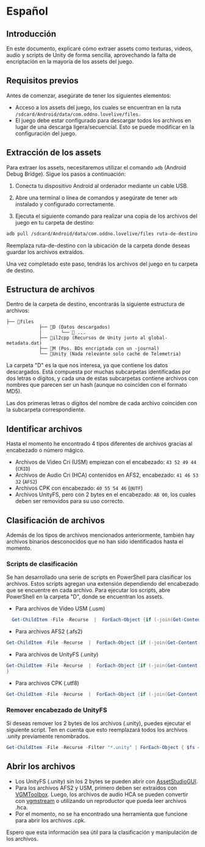 # Español

## Introducción

En este documento, explicaré cómo extraer assets como texturas, videos, audio y scripts de Unity de forma sencilla, aprovechando la falta de encriptación en la mayoría de los assets del juego.

## Requisitos previos

Antes de comenzar, asegúrate de tener los siguientes elementos:

- Acceso a los assets del juego, los cuales se encuentran en la ruta `/sdcard/Android/data/com.oddno.lovelive/files`.
- El juego debe estar configurado para descargar todos los archivos en lugar de una descarga ligera/secuencial. Esto se puede modificar en la configuración del juego.

## Extracción de los assets

Para extraer los assets, necesitaremos utilizar el comando `adb` (Android Debug Bridge). Sigue los pasos a continuación:

1. Conecta tu dispositivo Android al ordenador mediante un cable USB.

2. Abre una terminal o línea de comandos y asegúrate de tener `adb` instalado y configurado correctamente.

3. Ejecuta el siguiente comando para realizar una copia de los archivos del juego en tu carpeta de destino:

```bash
adb pull /sdcard/Android/data/com.oddno.lovelive/files ruta-de-destino
```
Reemplaza ruta-de-destino con la ubicación de la carpeta donde deseas guardar los archivos extraídos.

Una vez completado este paso, tendrás los archivos del juego en tu carpeta de destino.

## Estructura de archivos

Dentro de la carpeta de destino, encontrarás la siguiente estructura de archivos:

    ├── 📂files
     		    ├── 📂D (Datos descargados)
     		    |		└── 📂 ...
    		    ├── 📂il2cpp (Recursos de Unity junto al global-metadata.dat)
    		    ├── 📂M (Pos. BDs encriptada con un -journal)
    		    └── 📂Unity (Nada relevante solo cache de Telemetria)
				
				

La carpeta "D" es la que nos interesa, ya que contiene los datos descargados. Está compuesta por muchas subcarpetas identificadas por dos letras o dígitos, y cada una de estas subcarpetas contiene archivos con nombres que parecen ser un hash (aunque no coinciden con el formato MD5).

Las dos primeras letras o dígitos del nombre de cada archivo coinciden con la subcarpeta correspondiente.

## Identificar archivos

Hasta el momento he encontrado 4 tipos diferentes de archivos gracias al encabezado o número mágico.

- Archivos de Video Cri (USM) empiezan con el encabezado: `43 52 49 44` (`CRID`)
- Archivos de Audio Cri (HCA) contenidos en AFS2, encabezado: `41 46 53 32` (`AFS2`)
- Archivos CPK con encabezado: `40 55 54 46` (`@UTF`)
- Archivos UnityFS, pero con 2 bytes en el encabezado: `AB 00`, los cuales deben ser removidos para su uso correcto.

## Clasificación de archivos

Además de los tipos de archivos mencionados anteriormente, también hay archivos binarios desconocidos que no han sido identificados hasta el momento.

### Scripts de clasificación

Se han desarrollado una serie de scripts en PowerShell para clasificar los archivos. Estos scripts agregan una extensión dependiendo del encabezado que se encuentre en cada archivo. Para ejecutar los scripts, abre PowerShell en la carpeta "D", donde se encuentran los assets.

- Para archivos de Video USM (.usm)
```powershell
  Get-ChildItem -File -Recurse  |  ForEach-Object {if (-join(Get-Content -Encoding Byte -TotalCount 4 -Path $_.FullName | ForEach-Object { $_.ToString("X2") }) -eq "43524944" ) {Rename-Item -Path $_.FullName -NewName ($_.BaseName + ".usm") -Force ; Write-Host "Archivo procesado: $($_.FullName)"}}
```
- Para archivos AFS2 (.afs2)
```powershell
Get-ChildItem -File -Recurse  |  ForEach-Object {if (-join(Get-Content -Encoding Byte -TotalCount 4 -Path $_.FullName | ForEach-Object { $_.ToString("X2") }) -eq "41465332" ) {Rename-Item -Path $_.FullName -NewName ($_.BaseName + ".afs2") -Force ; Write-Host "Archivo procesado: $($_.FullName)"}}
```
- Para archivos de UnityFS (.unity)
```powershell
Get-ChildItem -File -Recurse  |  ForEach-Object {if (-join(Get-Content -Encoding Byte -TotalCount 3 -Path $_.FullName | ForEach-Object { $_.ToString("X2") }) -eq "AB0055" ) {Rename-Item -Path $_.FullName -NewName ($_.BaseName + ".unity") -Force ; Write-Host "Archivo procesado: $($_.FullName)"}
}
```
- Para archivos CPK (.utf8)
```powershell
Get-ChildItem -File -Recurse  |  ForEach-Object {if (-join(Get-Content -Encoding Byte -TotalCount 4 -Path $_.FullName | ForEach-Object { $_.ToString("X2") }) -eq "40555446" ) {Rename-Item -Path $_.FullName -NewName ($_.BaseName + ".utf8") -Force ; Write-Host "Archivo procesado: $($_.FullName)"}}
```

### Remover encabezado de UnityFS

Si deseas remover los 2 bytes de los archivos (.unity), puedes ejecutar el siguiente script. Ten en cuenta que esto reemplazará todos los archivos .unity previamente renombrados.

```powershell
Get-ChildItem -File -Recurse -Filter "*.unity" | ForEach-Object { $fs = New-Object System.IO.FileStream($_.FullName, [System.IO.FileMode]::Open); $fs.Seek(2, [System.IO.SeekOrigin]::Begin) > $null; $buffer = New-Object byte[] ($fs.Length - 2); $fs.Read($buffer, 0, $buffer.Length) > $null; $fs.Close(); $fsTemp = New-Object System.IO.FileStream([System.IO.Path]::GetTempFileName(), [System.IO.FileMode]::Create); $fsTemp.Write($buffer, 0, $buffer.Length); $fsTemp.Close(); Move-Item -Path $fsTemp.Name -Destination $_.FullName -Force; Write-Host "Archivo procesado: $($_.FullName)" }
```


## Abrir los archivos

- Los UnityFS (.unity) sin los 2 bytes se pueden abrir con [AssetStudioGUI](https://github.com/Perfare/AssetStudio "AssetStudioGUI").
- Para los archivos AFS2 y USM, primero deben ser extraídos con [VGMToolbox](https://github.com/bxaimc/VGMToolbox "VGMToolbox"). Luego, los archivos de audio HCA se pueden convertir con [vgmstream](https://github.com/vgmstream/vgmstream "vgmstream") o utilizando un reproductor que pueda leer archivos .hca.
- Por el momento, no se ha encontrado una herramienta que funcione para abrir los archivos .cpk.

Espero que esta información sea útil para la clasificación y manipulación de los archivos.

